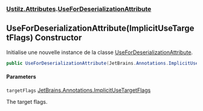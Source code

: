 ### [Ustilz.Attributes](Ustilz.Attributes.md 'Ustilz.Attributes').[UseForDeserializationAttribute](Ustilz.Attributes.UseForDeserializationAttribute.md 'Ustilz.Attributes.UseForDeserializationAttribute')

## UseForDeserializationAttribute(ImplicitUseTargetFlags) Constructor

Initialise une nouvelle instance de la classe [UseForDeserializationAttribute](Ustilz.Attributes.UseForDeserializationAttribute.md 'Ustilz.Attributes.UseForDeserializationAttribute').

```csharp
public UseForDeserializationAttribute(JetBrains.Annotations.ImplicitUseTargetFlags targetFlags);
```
#### Parameters

<a name='Ustilz.Attributes.UseForDeserializationAttribute.UseForDeserializationAttribute(JetBrains.Annotations.ImplicitUseTargetFlags).targetFlags'></a>

`targetFlags` [JetBrains.Annotations.ImplicitUseTargetFlags](https://docs.microsoft.com/en-us/dotnet/api/JetBrains.Annotations.ImplicitUseTargetFlags 'JetBrains.Annotations.ImplicitUseTargetFlags')

The target flags.